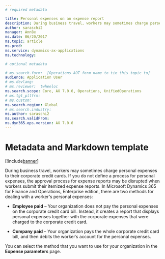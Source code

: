 ```yaml
---
# required metadata

title: Personal expenses on an expense report
description: During business travel, workers may sometimes charge personal expenses to their corporate credit cards.
author: saraschi2
manager: AnnBe
ms.date: 06/20/2017
ms.topic: article
ms.prod: 
ms.service: dynamics-ax-applications
ms.technology: 

# optional metadata

# ms.search.form:  [Operations AOT form name to tie this topic to]
audience: Application User
# ms.devlang: 
# ms.reviewer:  twheeloc
ms.search.scope: Core, AX 7.0.0, Operations, UnifiedOperations
# ms.tgt_pltfrm: 
# ms.custom: 
ms.search.region: Global
# ms.search.industry: 
ms.author: saraschi2
ms.search.validFrom: 
ms.dyn365.ops.version: AX 7.0.0
---
```


# Metadata and Markdown template

[!include[banner](../includes/banner.md)]

During business travel, workers may sometimes charge personal expenses to their corporate credit cards. If you do not define a process 
for personal expenses, the approval process for expense reports may be disrupted when workers submit their itemized expense reports. 
In Microsoft Dynamics 365 for Finance and Operations, Enterprise edition, there are two methods for dealing with a worker's personal 
expenses: 

 - **Employee paid** – Your organization does not pay the personal expenses on the corporate credit card bill. Instead, it creates a 
 report that displays personal expenses together with the corporate expenses that were charged to the corporate credit card. 
 
 - **Company paid** – Your organization pays the whole corporate credit card bill, and then debits the worker’s account for the personal
 expenses. 

You can select the method that you want to use for your organization in the **Expense parameters** page. 
